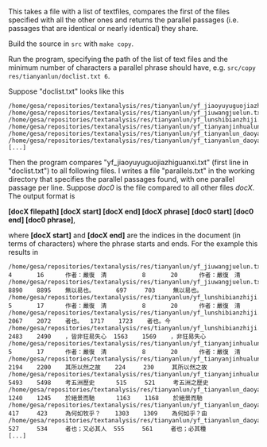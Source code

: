 This takes a file with a list of textfiles, compares the first of the files specified with all the other ones and returns the parallel passages (i.e. passages that are identical or nearly identical) they share.

Build the source in `src` with `make copy`.

Run the program, specifying the path of the list of text files and the minimum number of characters a parallel phrase should have, e.g. `src/copy res/tianyanlun/doclist.txt 6`.

Suppose "doclist.txt" looks like this

```
/home/gesa/repositories/textanalysis/res/tianyanlun/yf_jiaoyuyuguojiazhiguanxi.txt
/home/gesa/repositories/textanalysis/res/tianyanlun/yf_jiuwangjuelun.txt
/home/gesa/repositories/textanalysis/res/tianyanlun/yf_lunshibianzhiji.txt
/home/gesa/repositories/textanalysis/res/tianyanlun/yf_tianyanjinhualun.txt
/home/gesa/repositories/textanalysis/res/tianyanlun/yf_tianyanlun_daoyan15_zuizhi.txt
/home/gesa/repositories/textanalysis/res/tianyanlun/yf_tianyanlun_daoyan16jinwei.txt
[...]
```

Then the program compares "yf_jiaoyuyuguojiazhiguanxi.txt" (first line in "doclist.txt") to all following files. I writes a file "parallels.txt" in the working directory that specifies the parallel passages found, with one parallel passage per line. Suppose *doc0* is the file compared to all other files *docX*. The output format is

**[docX filepath] [docX start] [docX end] [docX phrase] [doc0 start] [doc0 end] [doc0 phrase]**,

where **[docX start]** and **[docX end]** are the indices in the document (in terms of characters) where the phrase starts and ends.
For the example this results in

```
/home/gesa/repositories/textanalysis/res/tianyanlun/yf_jiuwangjuelun.txt        4       16      作者：嚴復　清          8       20      作者：嚴復　清   
/home/gesa/repositories/textanalysis/res/tianyanlun/yf_jiuwangjuelun.txt        8890    8895    無以易也。      697     703     無以易也。
/home/gesa/repositories/textanalysis/res/tianyanlun/yf_lunshibianzhiji.txt      5       17      作者：嚴復　清          8       20      作者：嚴復　清   
/home/gesa/repositories/textanalysis/res/tianyanlun/yf_lunshibianzhiji.txt      2067    2072    者也。  1717    1723    者也。今
/home/gesa/repositories/textanalysis/res/tianyanlun/yf_lunshibianzhiji.txt      2483    2490    ，皆非狂易失心  1563    1569    ，非狂易失心
/home/gesa/repositories/textanalysis/res/tianyanlun/yf_tianyanjinhualun.txt     5       17      作者：嚴復　清          8       20      作者：嚴復　清   
/home/gesa/repositories/textanalysis/res/tianyanlun/yf_tianyanjinhualun.txt     2194    2200    其所以然之故    224     230     其所以然之故
/home/gesa/repositories/textanalysis/res/tianyanlun/yf_tianyanjinhualun.txt     5493    5498    考五洲歷史      515     521     考五洲之歷史
/home/gesa/repositories/textanalysis/res/tianyanlun/yf_tianyanlun_daoyan16jinwei.txt    1240    1245    於絕景而馳      1163    1168    於絕景而馳
/home/gesa/repositories/textanalysis/res/tianyanlun/yf_tianyanlun_daoyan17_shanqun.txt  417     423     為何如牧乎？    1303    1309    為何如乎？由
/home/gesa/repositories/textanalysis/res/tianyanlun/yf_tianyanlun_daoyan17_shanqun.txt  527     534     者也；又必其人  555     561     者也；必其種
[...]
```
